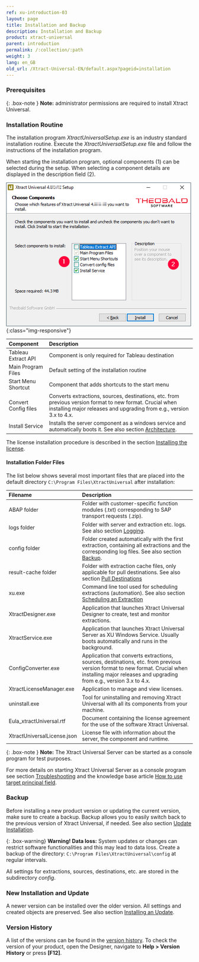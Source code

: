 ```yaml
---
ref: xu-introduction-03
layout: page
title: Installation and Backup
description: Installation and Backup
product: xtract-universal
parent: introduction
permalink: /:collection/:path
weight: 3
lang: en_GB
old_url: /Xtract-Universal-EN/default.aspx?pageid=installation
---
```

### Prerequisites

{: .box-note }
**Note:** administrator permissions are required to install Xtract Universal.

### Installation Routine

The installation program *XtractUniversalSetup.exe* is an industry standard installation routine.  Execute the *XtractUniversalSetup.exe* file and follow the instructions of the installation program.

When starting the installation program, optional components (1) can be selected during the setup. When selecting a component details are displayed in the description field (2).

![XU-Setup](/img/content/xu/XU_Setup_2.png){:class="img-responsive"}

|Component | Description |
|:----|:---|
|Tableau Extract API | Component is only required for Tableau destination |
|Main Program Files | Default setting of the installation routine |
|Start Menu Shortcut | Component that adds shortcuts to the start menu |
|Convert Config files | Converts extractions, sources, destinations, etc. from previous version format to new format. Crucial when installing major releases and upgrading from e.g., version 3.x to 4.x.|
Install Service | Installs the server component as a windows service and automatically boots it. See also section [Architecture](./architecture).|


The license installation procedure is described in the section [Installing the license](license#installing-the-xtract-universal-license---xtractuniversallicensejson).

#### Installation Folder Files
The list below shows several most important files that are placed into the default directory ``C:\Program Files\XtractUniversal`` after installation:

|Filename | Description |
|:----|:---|
| ABAP folder | Folder with customer-specific function modules (.txt) corresponding to SAP transport requests (.zip).|
| logs folder| Folder with server and extraction etc. logs. See also section [Logging](../logging). |
| config folder | Folder created automatically with the first extraction, containing all extractions and the corresponding log files. See also section [Backup](#backup). |
| result-cache folder | Folder with extraction cache files, only applicable for pull destinations. See also section [Pull Destinations](../xu-destinations#pull-and-push-destinations)|
| xu.exe | Command line tool used for scheduling extractions (automation). See also section [Scheduling an Extraction](../advanced-techniques/scheduling_extraction) |
| XtractDesigner.exe | Application that launches Xtract Universal Designer to create, test and monitor extractions.|
| XtractService.exe | Application that launches Xtract Universal Server as XU Windows Service.  Usually boots automatically and runs in the background. |
| ConfigConverter.exe| Application that converts extractions, sources, destinations, etc. from previous version format to new format. Crucial when installing major releases and upgrading from e.g., version 3.x to 4.x. |
| XtractLicenseManager.exe | Application to manage and view licenses.|
| uninstall.exe| Tool for uninstalling and removing Xtract Universal with all its components from your machine. |
| Eula_xtractUniversal.rtf | Document containing the license agreement for the use of the software Xtract Universal.|
| XtractUniversalLicense.json |  License file with information about the server, the component and runtime. |


{: .box-note }
**Note:** The Xtract Universal Server can be started as a console program for test purposes.

For more details on starting Xtract Universal Server as a console program see section [Troubleshooting](./troubleshooting) and the knowledge base article [How to use target principal field](https://kb.theobald-software.com/xtract-universal/target-principal-TPN).


### Backup

Before installing a new product version or updating the current version, make sure to create a backup. 
Backup allows you to easily switch back to the previous version of Xtract Universal, if needed. See also section [Update Installation](./update#how-do-i-create-a-backup).


{: .box-warning}
**Warning! Data loss:**
System updates or changes can restrict software functionalities and this may lead to data loss. 
Create a backup of the directory: `C:\Program Files\XtractUniversal\config` at regular intervals.

All settings for extractions, sources, destinations, etc. are stored in the subdirectory *config*. 

### New Installation and Update

A newer version can be installed over the older version. All settings and created objects are preserved. See also section [Installing an Update](./update#installing-an-update-or-a-newer-version-on-a-test-environment).


### Version History
A list of the versions can be found in the [version history](https://kb.theobald-software.com/version-history/xtract-universal-version-history).
To check the version of your product, open the Designer, navigate to **Help > Version History** or press **[F12]**.